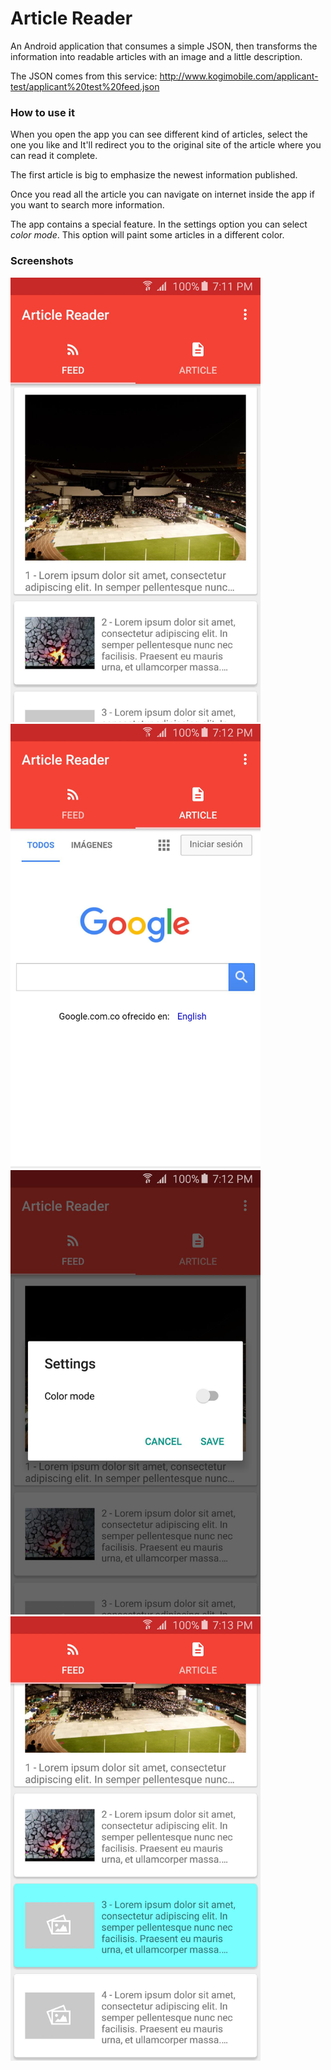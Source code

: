 # Article Reader

An Android application that consumes a simple JSON, then transforms the information into readable articles with an image and a little description.

The JSON comes from this service: http://www.kogimobile.com/applicant-test/applicant%20test%20feed.json

### How to use it

When you open the app you can see different kind of articles, select the one you like and It'll redirect you to the original site of the article where you can read it complete.

The first article is big to emphasize the newest information published.

Once you read all the article you can navigate on internet inside the app if you want to search more information.

The app contains a special feature. In the settings option you can select *color mode*. This option will paint some articles in a different color.


### Screenshots

<img src="screenshots/screenshot_1.jpg" width="400">
<img src="screenshots/screenshot_2.jpg" width="400">
<img src="screenshots/screenshot_3.jpg" width="400">
<img src="screenshots/screenshot_4.jpg" width="400">
